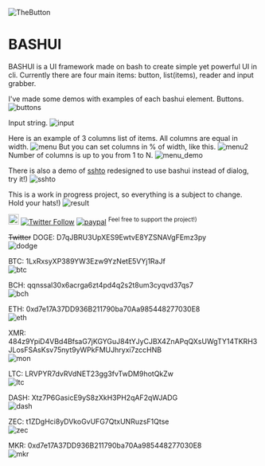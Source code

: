 ![TheButton](https://habrastorage.org/getpro/habr/upload_files/940/cb2/329/940cb23290e6236234289b9743f72a6d.png)

<h1>BASHUI</h1>

BASHUI is a UI framework made on bash to create simple yet powerful UI in cli.
Currently there are four main items: button, list(items), reader and input grabber.

I've made some demos with examples of each bashui element. Buttons.
![buttons](https://habrastorage.org/getpro/habr/upload_files/39c/3f9/b61/39c3f9b612b1ac081174024d66fc4c20.gif)

Input string.
![input](https://habrastorage.org/getpro/habr/upload_files/44f/724/add/44f724add09b61a4d65fd1751ebdb0f6.gif)

Here is an example of 3 columns list of items. All columns are equal in width.
![menu](https://habrastorage.org/getpro/habr/upload_files/aa4/2df/78d/aa42df78da9d17fe11702f2120b03f1f.png)
But you can set columns in % of width, like this.
![menu2](https://habrastorage.org/getpro/habr/upload_files/6b1/363/e85/6b1363e854ab01c9a455cd5bec8de6ca.png)
Number of columns is up to you from 1 to N.
![menu_demo](https://habrastorage.org/getpro/habr/upload_files/280/2e6/ce2/2802e6ce247d3d2d500abf70f8ca9bd8.gif)

There is also a demo of [sshto](https://github.com/vaniacer/sshto) redesigned to use bashui instead of dialog, try it!)
![sshto](https://github.com/vaniacer/bashui/assets/18072680/1e66ab3b-66b6-4636-b035-ba8d6ba5390b)

This is a work in progress project, so everything is a subject to change.
Hold your hats!)
![result](https://habrastorage.org/getpro/habr/upload_files/1a3/29e/f0c/1a329ef0c6761529ed347514fba314a1.gif)

<a href="https://t.me/sshtobash"><img src="https://telegram.org/img/website_icon.svg" width="21"></a>
[![Twitter Follow](https://img.shields.io/twitter/follow/Vaniacer?style=social)](https://twitter.com/Vaniacer)
[![paypal](https://img.shields.io/badge/Donate-PayPal-green.svg)](https://paypal.me/sshto?locale.x=en_US) <sup>Feel free to support the project!)</sup></br>

~~Twitter~~ DOGE: D7qJBRU3UpXES9EwtvE8YZSNAVgFEmz3py</br>
![dodge](https://user-images.githubusercontent.com/18072680/229992296-f415eadb-645b-4229-81c7-e269485c635d.png)

BTC: 1LxRxsyXP389YW3Ezw9YzNetE5VYj1RaJf</br>
![btc](https://user-images.githubusercontent.com/18072680/106382955-f2f00e80-63d3-11eb-9316-b6653225820c.png)

BCH: qqnssal30x6acrga6zt4pd4q2s2t8um3cyqvd37qs7</br>
![bch](https://user-images.githubusercontent.com/18072680/108552897-fd326800-7302-11eb-8ae7-97eb0cc81d5e.png)

ETH: 0xd7e17A37DD936B211790ba70Aa985448277030E8</br>
![eth](https://user-images.githubusercontent.com/18072680/106382951-f2577800-63d3-11eb-8c01-f7ade514fb58.png)

XMR: 484z9YpiD4VBd4BfsaG7jKGYGuJ84tYJyCJBX4ZnAPqQXsUWgTY14TKRH3JLosFSAsKsv75nyt9yWPkFMUJhryxi7zccHNB</br>
![mon](https://user-images.githubusercontent.com/18072680/106383275-15832700-63d6-11eb-87d5-8b9f4ba08c40.png)

LTC: LRVPYR7dvRVdNET23gg3fvTwDM9hotQkZw</br>
![ltc](https://user-images.githubusercontent.com/18072680/106383361-7a3e8180-63d6-11eb-9239-48b6d80c3c4b.png)

DASH: Xtz7P6GasicE9yS8zXkH3PH2qAF2qWJADG</br>
![dash](https://user-images.githubusercontent.com/18072680/108553387-a11c1380-7303-11eb-9560-81f0deec2fbc.png)

ZEC: t1ZDgHci8yDVkoGvUFG7QtxUNRuzsF1Qtse</br>
![zec](https://user-images.githubusercontent.com/18072680/108553595-f7895200-7303-11eb-9ca8-17d1c81df7eb.png)

MKR: 0xd7e17A37DD936B211790ba70Aa985448277030E8</br>
![mkr](https://user-images.githubusercontent.com/18072680/108553822-4505bf00-7304-11eb-9db9-0833141e36c9.png)

